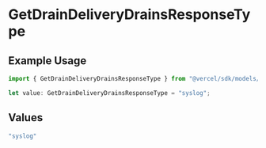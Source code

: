 # GetDrainDeliveryDrainsResponseType

## Example Usage

```typescript
import { GetDrainDeliveryDrainsResponseType } from "@vercel/sdk/models/getdrainop.js";

let value: GetDrainDeliveryDrainsResponseType = "syslog";
```

## Values

```typescript
"syslog"
```